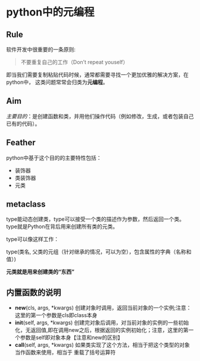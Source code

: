 # python中的元编程

## Rule

软件开发中很重要的一条原则:

> 不要重复自己的工作（Don’t repeat youself）

即当我们需要复制粘贴代码时候，通常都需要寻找一个更加优雅的解决方案，在python中，
这类问题常常会归类为**元编程**。

## Aim

_主要目的_：是创建函数和类，并用他们操作代码（例如修改，生成，或者包装自己已有的代码）。

## Feather

python中基于这个目的的主要特性包括：

*   装饰器
*   类装饰器
*   元类

## metaclass

type能动态创建类，type可以接受一个类的描述作为参数，然后返回一个类。type就是Python在背后用来创建所有类的元类。

type可以像这样工作：

type(类名, 父类的元组（针对继承的情况，可以为空），包含属性的字典（名称和值）)

**元类就是用来创建类的“东西”**

## 内置函数的说明

*   **new**(cls, args, *kwargs) 创建对象时调用，返回当前对象的一个实例;注意：这里的第一个参数是cls即class本身
*   **init**(self, args, *kwargs) 创建完对象后调用，对当前对象的实例的一些初始化，无返回值,即在调用new之后，根据返回的实例初始化；注意，这里的第一个参数是self即对象本身【注意和new的区别】
*   **call**(self, args, *kwargs) 如果类实现了这个方法，相当于把这个类型的对象当作函数来使用，相当于 重载了括号运算符